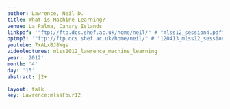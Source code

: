 ```yaml
---
author: Lawrence, Neil D.
title: What is Machine Learning?
venue: La Palma, Canary Islands
linkpdf: '"ftp://ftp.dcs.shef.ac.uk/home/neil/" # "mlss12_session4.pdf"'
optmp3: '"ftp://ftp.dcs.shef.ac.uk/home/neil/" # "120413_mlss12_session3.mp3"'
youtube: 7xALxBJ8Wgs
videolectures: mlss2012_lawrence_machine_learning
year: '2012'
month: '4'
day: '15'
abstract: |2+

layout: talk
key: Lawrence:mlssFour12
---
```

